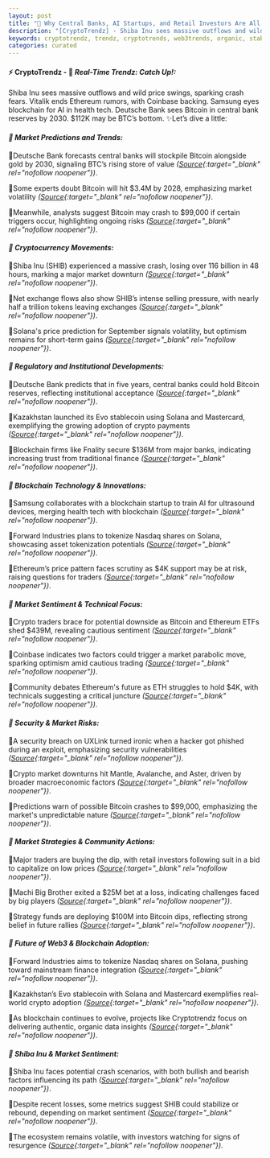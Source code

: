 ```yaml
---
layout: post
title: "🌇 Why Central Banks, AI Startups, and Retail Investors Are All Betting on Crypto"
description: "[CryptoTrendz] - Shiba Inu sees massive outflows and wild price swings, sparking crash fears. Vitalik ends Ethereum rumors, with Coinbase backing. Samsung eyes blockchain for AI in health tech. Deutsche Bank sees Bitcoin in central bank reserves by 2030. $112K may be BTC’s bottom."
keywords: cryptotrendz, trendz, cryptotrends, web3trends, organic, stablecoin, exits, CEO, ETH, Bank, Bitcoin, Market, AI, Ethereum, Crypto
categories: curated
---
```


#### ⚡ CryptoTrendz - 📌 *Real-Time Trendz: Catch Up!:*

Shiba Inu sees massive outflows and wild price swings, sparking crash fears. Vitalik ends Ethereum rumors, with Coinbase backing. Samsung eyes blockchain for AI in health tech. Deutsche Bank sees Bitcoin in central bank reserves by 2030. $112K may be BTC’s bottom. ✨Let’s dive a little:


#### *🔖  Market Predictions and Trends:*  

🔹Deutsche Bank forecasts central banks will stockpile Bitcoin alongside gold by 2030, signaling BTC’s rising store of value *([Source](https://s.avyag.com/enw0){:target="_blank" rel="nofollow noopener"})*.  

🔹Some experts doubt Bitcoin will hit $3.4M by 2028, emphasizing market volatility *([Source](https://s.avyag.com/8tgn){:target="_blank" rel="nofollow noopener"})*.  

🔹Meanwhile, analysts suggest Bitcoin may crash to $99,000 if certain triggers occur, highlighting ongoing risks *([Source](https://s.avyag.com/8xhe){:target="_blank" rel="nofollow noopener"})*.  

#### *🔖  Cryptocurrency Movements:*  

🔹Shiba Inu (SHIB) experienced a massive crash, losing over 116 billion in 48 hours, marking a major market downturn *([Source](https://s.avyag.com/f6zu){:target="_blank" rel="nofollow noopener"})*.  

🔹Net exchange flows also show SHIB’s intense selling pressure, with nearly half a trillion tokens leaving exchanges *([Source](https://s.avyag.com/cqcf){:target="_blank" rel="nofollow noopener"})*.  

🔹Solana's price prediction for September signals volatility, but optimism remains for short-term gains *([Source](https://s.avyag.com/vb0c){:target="_blank" rel="nofollow noopener"})*.  

#### *🔖  Regulatory and Institutional Developments:*  

🔹Deutsche Bank predicts that in five years, central banks could hold Bitcoin reserves, reflecting institutional acceptance *([Source](https://s.avyag.com/n5fw){:target="_blank" rel="nofollow noopener"})*.  

🔹Kazakhstan launched its Evo stablecoin using Solana and Mastercard, exemplifying the growing adoption of crypto payments *([Source](https://s.avyag.com/o165){:target="_blank" rel="nofollow noopener"})*.  

🔹Blockchain firms like Fnality secure $136M from major banks, indicating increasing trust from traditional finance *([Source](https://s.avyag.com/2z2t){:target="_blank" rel="nofollow noopener"})*.  

#### *🔖  Blockchain Technology & Innovations:*  

🔹Samsung collaborates with a blockchain startup to train AI for ultrasound devices, merging health tech with blockchain *([Source](https://s.avyag.com/lz7p){:target="_blank" rel="nofollow noopener"})*.  

🔹Forward Industries plans to tokenize Nasdaq shares on Solana, showcasing asset tokenization potentials *([Source](https://s.avyag.com/9m0a){:target="_blank" rel="nofollow noopener"})*.  

🔹Ethereum’s price pattern faces scrutiny as $4K support may be at risk, raising questions for traders *([Source](https://s.avyag.com/lwou){:target="_blank" rel="nofollow noopener"})*.  

#### *🔖  Market Sentiment & Technical Focus:*  

🔹Crypto traders brace for potential downside as Bitcoin and Ethereum ETFs shed $439M, revealing cautious sentiment *([Source](https://s.avyag.com/yit8){:target="_blank" rel="nofollow noopener"})*.  

🔹Coinbase indicates two factors could trigger a market parabolic move, sparking optimism amid cautious trading *([Source](https://s.avyag.com/vbu3){:target="_blank" rel="nofollow noopener"})*.  

🔹Community debates Ethereum's future as ETH struggles to hold $4K, with technicals suggesting a critical juncture *([Source](https://s.avyag.com/lwou){:target="_blank" rel="nofollow noopener"})*.  

#### *🔖  Security & Market Risks:*  

🔹A security breach on UXLink turned ironic when a hacker got phished during an exploit, emphasizing security vulnerabilities *([Source](https://s.avyag.com/1wju){:target="_blank" rel="nofollow noopener"})*.  

🔹Crypto market downturns hit Mantle, Avalanche, and Aster, driven by broader macroeconomic factors *([Source](https://s.avyag.com/5jrq){:target="_blank" rel="nofollow noopener"})*.  

🔹Predictions warn of possible Bitcoin crashes to $99,000, emphasizing the market's unpredictable nature *([Source](https://s.avyag.com/8xhe){:target="_blank" rel="nofollow noopener"})*.  

#### *🔖  Market Strategies & Community Actions:*  

🔹Major traders are buying the dip, with retail investors following suit in a bid to capitalize on low prices *([Source](https://s.avyag.com/fgu4){:target="_blank" rel="nofollow noopener"})*.  

🔹Machi Big Brother exited a $25M bet at a loss, indicating challenges faced by big players *([Source](https://s.avyag.com/5o4u){:target="_blank" rel="nofollow noopener"})*.  

🔹Strategy funds are deploying $100M into Bitcoin dips, reflecting strong belief in future rallies *([Source](https://s.avyag.com/fgu4){:target="_blank" rel="nofollow noopener"})*.  

#### *🔖  Future of Web3 & Blockchain Adoption:*  

🔹Forward Industries aims to tokenize Nasdaq shares on Solana, pushing toward mainstream finance integration *([Source](https://s.avyag.com/9m0a){:target="_blank" rel="nofollow noopener"})*.  

🔹Kazakhstan’s Evo stablecoin with Solana and Mastercard exemplifies real-world crypto adoption *([Source](https://s.avyag.com/o165){:target="_blank" rel="nofollow noopener"})*.  

🔹As blockchain continues to evolve, projects like Cryptotrendz focus on delivering authentic, organic data insights *([Source](https://s.avyag.com/enw0){:target="_blank" rel="nofollow noopener"})*.  

#### *🔖  Shiba Inu & Market Sentiment:*  

🔹Shiba Inu faces potential crash scenarios, with both bullish and bearish factors influencing its path *([Source](https://s.avyag.com/t9py){:target="_blank" rel="nofollow noopener"})*.  

🔹Despite recent losses, some metrics suggest SHIB could stabilize or rebound, depending on market sentiment *([Source](https://s.avyag.com/t9py){:target="_blank" rel="nofollow noopener"})*.  

🔹The ecosystem remains volatile, with investors watching for signs of resurgence *([Source](https://s.avyag.com/t9py){:target="_blank" rel="nofollow noopener"})*.